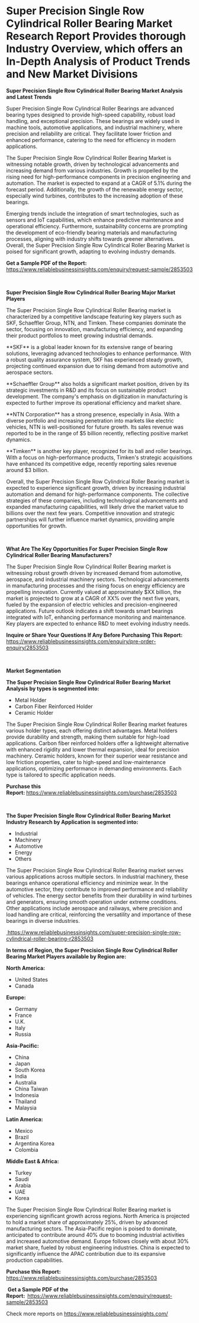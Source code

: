 <p><h1>Super Precision Single Row Cylindrical Roller Bearing Market Research Report Provides thorough Industry Overview, which offers an In-Depth Analysis of Product Trends and New Market Divisions</h1></p><p><strong>Super Precision Single Row Cylindrical Roller Bearing Market Analysis and Latest Trends</strong></p>
<p><p>Super Precision Single Row Cylindrical Roller Bearings are advanced bearing types designed to provide high-speed capability, robust load handling, and exceptional precision. These bearings are widely used in machine tools, automotive applications, and industrial machinery, where precision and reliability are critical. They facilitate lower friction and enhanced performance, catering to the need for efficiency in modern applications.</p><p>The Super Precision Single Row Cylindrical Roller Bearing Market is witnessing notable growth, driven by technological advancements and increasing demand from various industries. Growth is propelled by the rising need for high-performance components in precision engineering and automation. The market is expected to expand at a CAGR of 5.1% during the forecast period. Additionally, the growth of the renewable energy sector, especially wind turbines, contributes to the increasing adoption of these bearings. </p><p>Emerging trends include the integration of smart technologies, such as sensors and IoT capabilities, which enhance predictive maintenance and operational efficiency. Furthermore, sustainability concerns are prompting the development of eco-friendly bearing materials and manufacturing processes, aligning with industry shifts towards greener alternatives. Overall, the Super Precision Single Row Cylindrical Roller Bearing Market is poised for significant growth, adapting to evolving industry demands.</p></p>
<p><strong>Get a Sample PDF of the Report:&nbsp;</strong> <a href="https://www.reliablebusinessinsights.com/enquiry/request-sample/2853503?utm_campaign=3080&utm_medium=2&utm_source=Github&utm_content=ia&utm_term=12032025&utm_id=super-precision-single-row-cylindrical-roller-bearing">https://www.reliablebusinessinsights.com/enquiry/request-sample/2853503</a></p>
<p>&nbsp;</p>
<p><strong>Super Precision Single Row Cylindrical Roller Bearing Major Market Players</strong></p>
<p><p>The Super Precision Single Row Cylindrical Roller Bearing market is characterized by a competitive landscape featuring key players such as SKF, Schaeffler Group, NTN, and Timken. These companies dominate the sector, focusing on innovation, manufacturing efficiency, and expanding their product portfolios to meet growing industrial demands.</p><p>**SKF** is a global leader known for its extensive range of bearing solutions, leveraging advanced technologies to enhance performance. With a robust quality assurance system, SKF has experienced steady growth, projecting continued expansion due to rising demand from automotive and aerospace sectors.</p><p>**Schaeffler Group** also holds a significant market position, driven by its strategic investments in R&D and its focus on sustainable product development. The company's emphasis on digitization in manufacturing is expected to further improve its operational efficiency and market share.</p><p>**NTN Corporation** has a strong presence, especially in Asia. With a diverse portfolio and increasing penetration into markets like electric vehicles, NTN is well-positioned for future growth. Its sales revenue was reported to be in the range of $5 billion recently, reflecting positive market dynamics.</p><p>**Timken** is another key player, recognized for its ball and roller bearings. With a focus on high-performance products, Timken's strategic acquisitions have enhanced its competitive edge, recently reporting sales revenue around $3 billion.</p><p>Overall, the Super Precision Single Row Cylindrical Roller Bearing market is expected to experience significant growth, driven by increasing industrial automation and demand for high-performance components. The collective strategies of these companies, including technological advancements and expanded manufacturing capabilities, will likely drive the market value to billions over the next few years. Competitive innovation and strategic partnerships will further influence market dynamics, providing ample opportunities for growth.</p></p>
<p>&nbsp;</p>
<p><strong>What Are The Key Opportunities For Super Precision Single Row Cylindrical Roller Bearing Manufacturers?</strong></p>
<p><p>The Super Precision Single Row Cylindrical Roller Bearing market is witnessing robust growth driven by increased demand from automotive, aerospace, and industrial machinery sectors. Technological advancements in manufacturing processes and the rising focus on energy efficiency are propelling innovation. Currently valued at approximately $XX billion, the market is projected to grow at a CAGR of XX% over the next five years, fueled by the expansion of electric vehicles and precision-engineered applications. Future outlook indicates a shift towards smart bearings integrated with IoT, enhancing performance monitoring and maintenance. Key players are expected to enhance R&D to meet evolving industry needs.</p></p>
<p><strong>Inquire or Share Your Questions If Any Before Purchasing This Report:</strong> <a href="https://www.reliablebusinessinsights.com/enquiry/pre-order-enquiry/2853503?utm_campaign=3080&utm_medium=2&utm_source=Github&utm_content=ia&utm_term=12032025&utm_id=super-precision-single-row-cylindrical-roller-bearing">https://www.reliablebusinessinsights.com/enquiry/pre-order-enquiry/2853503</a></p>
<p>&nbsp;</p>
<p><strong>Market Segmentation</strong></p>
<p><strong>The Super Precision Single Row Cylindrical Roller Bearing Market Analysis by types is segmented into:</strong></p>
<p><ul><li>Metal Holder</li><li>Carbon Fiber Reinforced Holder</li><li>Ceramic Holder</li></ul></p>
<p><p>The Super Precision Single Row Cylindrical Roller Bearing market features various holder types, each offering distinct advantages. Metal holders provide durability and strength, making them suitable for high-load applications. Carbon fiber reinforced holders offer a lightweight alternative with enhanced rigidity and lower thermal expansion, ideal for precision machinery. Ceramic holders, known for their superior wear resistance and low friction properties, cater to high-speed and low-maintenance applications, optimizing performance in demanding environments. Each type is tailored to specific application needs.</p></p>
<p><strong>Purchase this Report:&nbsp;</strong><a href="https://www.reliablebusinessinsights.com/purchase/2853503?utm_campaign=3080&utm_medium=2&utm_source=Github&utm_content=ia&utm_term=12032025&utm_id=super-precision-single-row-cylindrical-roller-bearing">https://www.reliablebusinessinsights.com/purchase/2853503</a></p>
<p>&nbsp;</p>
<p><strong>The Super Precision Single Row Cylindrical Roller Bearing Market Industry Research by Application is segmented into:</strong></p>
<p><ul><li>Industrial</li><li>Machinery</li><li>Automotive</li><li>Energy</li><li>Others</li></ul></p>
<p><p>The Super Precision Single Row Cylindrical Roller Bearing market serves various applications across multiple sectors. In industrial machinery, these bearings enhance operational efficiency and minimize wear. In the automotive sector, they contribute to improved performance and reliability of vehicles. The energy sector benefits from their durability in wind turbines and generators, ensuring smooth operation under extreme conditions. Other applications include aerospace and railways, where precision and load handling are critical, reinforcing the versatility and importance of these bearings in diverse industries.</p></p>
<p><a href="https://www.reliablebusinessinsights.com/super-precision-single-row-cylindrical-roller-bearing-r2853503?utm_campaign=3080&utm_medium=2&utm_source=Github&utm_content=ia&utm_term=12032025&utm_id=super-precision-single-row-cylindrical-roller-bearing">&nbsp;https://www.reliablebusinessinsights.com/super-precision-single-row-cylindrical-roller-bearing-r2853503</a></p>
<p><strong>In terms of Region, the Super Precision Single Row Cylindrical Roller Bearing Market Players available by Region are:</strong></p>
<p>
    <p> <strong> North America: </strong>
        <ul>
            <li>United States</li>
            <li>Canada</li>
        </ul>
        </p> 
    <p> <strong> Europe: </strong>
        <ul>
            <li>Germany</li>
            <li>France</li>
            <li>U.K.</li>
            <li>Italy</li>
            <li>Russia</li>
        </ul>
        </p> 
    <p> <strong> Asia-Pacific: </strong>
        <ul>
            <li>China</li>
            <li>Japan</li>
            <li>South Korea</li>
            <li>India</li>
            <li>Australia</li>
            <li>China Taiwan</li>
            <li>Indonesia</li>
            <li>Thailand</li>
            <li>Malaysia</li>
        </ul>
        </p> 
    <p> <strong> Latin America: </strong>
        <ul>
            <li>Mexico</li>
            <li>Brazil</li>
            <li>Argentina Korea</li>
            <li>Colombia</li>
        </ul>
        </p> 
    <p> <strong> Middle East & Africa: </strong>
        <ul>
            <li>Turkey</li>
            <li>Saudi</li>
            <li>Arabia</li>
            <li>UAE</li>
            <li>Korea</li>
        </ul>
    </p>
    </p>
<p><p>The Super Precision Single Row Cylindrical Roller Bearing market is experiencing significant growth across regions. North America is projected to hold a market share of approximately 25%, driven by advanced manufacturing sectors. The Asia-Pacific region is poised to dominate, anticipated to contribute around 40% due to booming industrial activities and increased automotive demand. Europe follows closely with about 30% market share, fueled by robust engineering industries. China is expected to significantly influence the APAC contribution due to its expansive production capabilities.</p></p>
<p><strong>Purchase this Report: </strong><a href="https://www.reliablebusinessinsights.com/purchase/2853503?utm_campaign=3080&utm_medium=2&utm_source=Github&utm_content=ia&utm_term=12032025&utm_id=super-precision-single-row-cylindrical-roller-bearing">https://www.reliablebusinessinsights.com/purchase/2853503</a></p>
<p>&nbsp;<strong>Get a Sample PDF of the Report:&nbsp;&nbsp;</strong><a href="https://www.reliablebusinessinsights.com/enquiry/request-sample/2853503?utm_campaign=3080&utm_medium=2&utm_source=Github&utm_content=ia&utm_term=12032025&utm_id=super-precision-single-row-cylindrical-roller-bearing">https://www.reliablebusinessinsights.com/enquiry/request-sample/2853503</a></p>
<p><strong></strong></p>
<p>Check more reports on <a href="https://www.reliablebusinessinsights.com/?utm_campaign=3080&utm_medium=2&utm_source=Github&utm_content=ia&utm_term=12032025&utm_id=super-precision-single-row-cylindrical-roller-bearing">https://www.reliablebusinessinsights.com/</a></p>